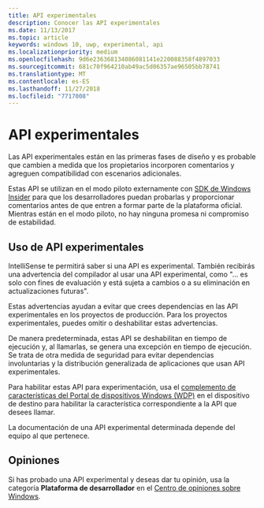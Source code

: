 ```yaml
---
title: API experimentales
description: Conocer las API experimentales
ms.date: 11/13/2017
ms.topic: article
keywords: windows 10, uwp, experimental, api
ms.localizationpriority: medium
ms.openlocfilehash: 9d6e236368134086081141e220088358f4897033
ms.sourcegitcommit: 681c70f964210ab49ac5d06357ae96505bb78741
ms.translationtype: MT
ms.contentlocale: es-ES
ms.lasthandoff: 11/27/2018
ms.locfileid: "7717008"
---
```

# <a name="experimental-apis"></a>API experimentales

Las API experimentales están en las primeras fases de diseño y es probable que cambien a medida que los propietarios incorporen comentarios y agreguen compatibilidad con escenarios adicionales.

Estas API se utilizan en el modo piloto externamente con [SDK de Windows Insider](https://www.microsoft.com/en-us/software-download/windowsinsiderpreviewSDK) para que los desarrolladores puedan probarlas y proporcionar comentarios antes de que entren a formar parte de la plataforma oficial. Mientras están en el modo piloto, no hay ninguna promesa ni compromiso de estabilidad.

## <a name="consuming-experimental-apis"></a>Uso de API experimentales
IntelliSense te permitirá saber si una API es experimental. También recibirás una advertencia del compilador al usar una API experimental, como "... es solo con fines de evaluación y está sujeta a cambios o a su eliminación en actualizaciones futuras".

Estas advertencias ayudan a evitar que crees dependencias en las API experimentales en los proyectos de producción. Para los proyectos experimentales, puedes omitir o deshabilitar estas advertencias.

De manera predeterminada, estas API se deshabilitan en tiempo de ejecución y, al llamarlas, se genera una excepción en tiempo de ejecución. Se trata de otra medida de seguridad para evitar dependencias involuntarias y la distribución generalizada de aplicaciones que usan API experimentales.

Para habilitar estas API para experimentación, usa el [complemento de características del Portal de dispositivos Windows (WDP)](https://docs.microsoft.com/en-us/windows/uwp/debug-test-perf/device-portal) en el dispositivo de destino para habilitar la característica correspondiente a la API que desees llamar.

La documentación de una API experimental determinada depende del equipo al que pertenece.

## <a name="providing-feedback"></a>Opiniones

Si has probado una API experimental y deseas dar tu opinión, usa la categoría **Plataforma de desarrollador** en el [Centro de opiniones sobre Windows](https://support.microsoft.com/en-us/help/4021566/windows-10-send-feedback-to-microsoft-with-feedback-hub-app).